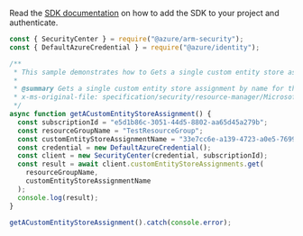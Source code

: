 Read the [SDK documentation](https://github.com/Azure/azure-sdk-for-js/blob/%40azure%2Farm-security_5.0.0/sdk/security/arm-security/README.md) on how to add the SDK to your project and authenticate.

```javascript
const { SecurityCenter } = require("@azure/arm-security");
const { DefaultAzureCredential } = require("@azure/identity");

/**
 * This sample demonstrates how to Gets a single custom entity store assignment by name for the provided subscription and resource group.
 *
 * @summary Gets a single custom entity store assignment by name for the provided subscription and resource group.
 * x-ms-original-file: specification/security/resource-manager/Microsoft.Security/preview/2021-07-01-preview/examples/CustomEntityStoreAssignments/customEntityStoreAssignmentGet_example.json
 */
async function getACustomEntityStoreAssignment() {
  const subscriptionId = "e5d1b86c-3051-44d5-8802-aa65d45a279b";
  const resourceGroupName = "TestResourceGroup";
  const customEntityStoreAssignmentName = "33e7cc6e-a139-4723-a0e5-76993aee0771";
  const credential = new DefaultAzureCredential();
  const client = new SecurityCenter(credential, subscriptionId);
  const result = await client.customEntityStoreAssignments.get(
    resourceGroupName,
    customEntityStoreAssignmentName
  );
  console.log(result);
}

getACustomEntityStoreAssignment().catch(console.error);
```

